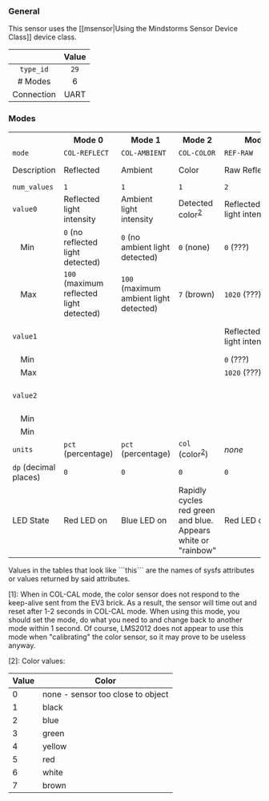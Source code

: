 ### General

This sensor uses the [[msensor|Using the Mindstorms Sensor Device Class]] device class.

|              | Value    |
|:------------:|:--------:|
|```type_id``` | ```29``` |
| # Modes      | 6        |
| Connection   | UART     |

### Modes

<table>
  <tr>
    <th>
    <th>Mode 0
    <th>Mode 1
    <th>Mode 2
    <th>Mode 3
    <th>Mode 4
    <th>Mode 5<sup><a href="#wiki-note1">1</a></sup>
  <tr>
    <td><code>mode</code>
    <td><code>COL-REFLECT</code>
    <td><code>COL-AMBIENT</code>
    <td><code>COL-COLOR</code>
    <td><code>REF-RAW</code>
    <td><code>RGB-RAW</code>
    <td><code>COL-CAL</code>
  <tr>
    <td>Description
    <td>Reflected
    <td>Ambient
    <td>Color
    <td>Raw Reflected
    <td>Raw Color Components
    <td>Calibration???
  <tr>
    <td><code>num_values</code>
    <td><code>1</code>
    <td><code>1</code>
    <td><code>1</code>
    <td><code>2</code>
    <td><code>3</code>
    <td><code>4</code>
  <tr>
    <td><code>value0</code>
    <td>Reflected light intensity
    <td>Ambient light intensity
    <td>Detected color<sup><a href="#wiki-note2">2</a></sup>
    <td>Reflected/Ambient light intensity???
    <td>Reflected red light intensity???
    <td>
  <tr>
    <td>&emsp;Min
    <td><code>0</code> (no reflected light detected)
    <td><code>0</code> (no ambient light detected)
    <td><code>0</code> (none)
    <td><code>0</code> (???)
    <td><code>0</code> (???)
    <td>
  <tr>
    <td>&emsp;Max
    <td><code>100</code> (maximum reflected light detected)
    <td><code>100</code> (maximum ambient light detected)
    <td><code>7</code> (brown)
    <td><code>1020</code> (???)
    <td><code>1020</code> (???)
    <td>
  <tr>
    <td><code>value1</code>
    <td>
    <td>
    <td>
    <td>Reflected/Ambient light intensity???
    <td>Reflected green light intensity???
    <td>
  <tr>
    <td>&emsp;Min
    <td>
    <td>
    <td>
    <td><code>0</code> (???)
    <td><code>0</code> (???)
    <td>
  <tr>
    <td>&emsp;Max
    <td>
    <td>
    <td>
    <td><code>1020</code> (???)
    <td><code>1020</code> (???)
    <td>
  <tr>
    <td><code>value2</code>
    <td>
    <td>
    <td>
    <td>
    <td>Reflected blue light intensity???
    <td>
  <tr>
    <td>&emsp;Min
    <td>
    <td>
    <td>
    <td>
    <td><code>0</code> (???)
    <td>
  <tr>
    <td>&emsp;Min
    <td>
    <td>
    <td>
    <td>
    <td><code>1020</code> (???)
    <td>
  <tr>
    <td><code>units</code>
    <td><code>pct</code> (percentage)
    <td><code>pct</code> (percentage)
    <td><code>col</code> (color<sup><a href="#wiki-note2">2</a></sup>)
    <td><i>none</i>
    <td><i>none</i>
    <td><i>none</i>
  <tr>
    <td><code>dp</code> (decimal places)
    <td><code>0</code>
    <td><code>0</code>
    <td><code>0</code>
    <td><code>0</code>
    <td><code>0</code>
    <td><code>0</code>
  <tr>
    <td>LED State
    <td>Red LED on
    <td>Blue LED on
    <td>Rapidly cycles red green and blue. Appears white or "rainbow"
    <td>Red LED on
    <td>Rapidly cycles red green and blue. Appears white or "rainbow"
    <td>Rapidly cycles red green and blue. Appears white or "rainbow"
</table>
Values in the tables that look like ```this``` are the names of sysfs attributes or values returned by said attributes.

<a name="note1" />[1]: When in COL-CAL mode, the color sensor does not respond to the keep-alive sent from the EV3 brick. As a result, the sensor will time out and reset after 1-2 seconds in COL-CAL mode. When using this mode, you should set the mode, do what you need to and change back to another mode within 1 second. Of course, LMS2012 does not appear to use this mode when "calibrating" the color sensor, so it may prove to be useless anyway.

<a name="note2" />[2]: Color values:

| Value | Color
|-------|------
| 0     | none - sensor too close to object
| 1     | black
| 2     | blue
| 3     | green
| 4     | yellow
| 5     | red
| 6     | white
| 7     | brown